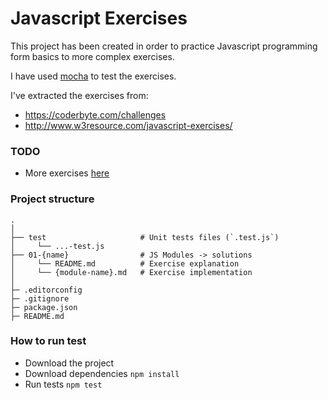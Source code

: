Javascript Exercises
====================

This project has been created in order to practice Javascript programming form basics to more complex exercises.

I have used [mocha](https://mochajs.org/) to test the exercises.

I've extracted the exercises from:
* https://coderbyte.com/challenges
* http://www.w3resource.com/javascript-exercises/

### TODO
* More exercises [here](http://www.w3resource.com/javascript-exercises/javascript-functions-exercises.php)

### Project structure
```
.
│
├── test                     # Unit tests files (`.test.js`)
│     └── ...-test.js
├── 01-{name}                # JS Modules -> solutions
│     └── README.md          # Exercise explanation
│     └── {module-name}.md   # Exercise implementation
│
├─ .editorconfig
├─ .gitignore
├─ package.json
├─ README.md
```

### How to run test
* Download the project
* Download dependencies ```npm install```
* Run tests ```npm test```
